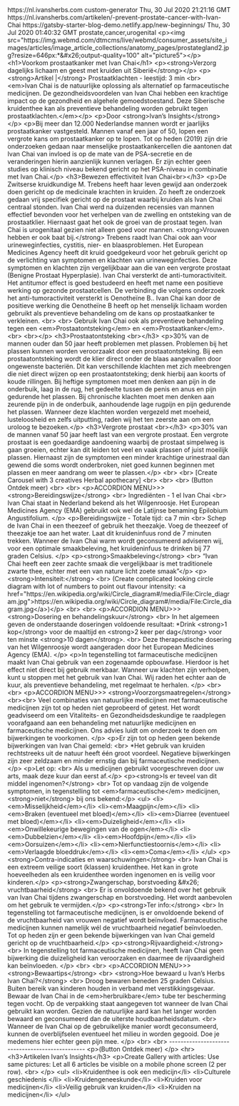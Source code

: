<?xml version="1.0" encoding="UTF-8"?>
<rss xmlns:dc="http://purl.org/dc/elements/1.1/" xmlns:content="http://purl.org/rss/1.0/modules/content/" xmlns:atom="http://www.w3.org/2005/Atom" version="2.0">
  <channel>
    <title>
      <![CDATA[Ivan's Herbs RSS Feed]]>
    </title>
    <description>
      <![CDATA[Daily Siberian herbal remedies]]>
    </description>
    <link>https://nl.ivansherbs.com</link>
    <generator>custom-generator</generator>
    <lastBuildDate>Thu, 30 Jul 2020 21:21:16 GMT</lastBuildDate>
    <item>
      <title>
        <![CDATA[Prevent Prostate Cancer with Ivan Chai]]>
      </title>
      <description>
        <![CDATA[Short description that will appear as text on www.ivansherbs.com/artikelen under each article. This is the "meta-tag" and is used in SEO.]]>
      </description>
      <link>https://nl.ivansherbs.com/artikelen/-prevent-prostate-cancer-with-Ivan-Chai</link>
      <guid isPermaLink="false">https://gatsby-starter-blog-demo.netlify.app/new-beginnings/</guid>
      <pubDate>Thu, 30 Jul 2020 01:40:32 GMT</pubDate>
      <category>prostate,cancer,urogenital</category>
<enclosure url="https://www.cancer.org/cancer/prostate-cancer/about/what-is-prostate-cancer/_jcr_content/par/textimage/image.img.jpg/1591704729163.jpg" length="85122" type="image/jpeg" />
<content:encoded>&lt;p&gt;&lt;img src=&quot;https://img.webmd.com/dtmcms/live/webmd/consumer_assets/site_images/articles/image_article_collections/anatomy_pages/prostategland2.jpg?resize=646px:*&amp;#x26;output-quality=100&quot;
        alt=&quot;picture5&quot;&gt;&lt;/p&gt; &lt;h1&gt;Voorkom prostaatkanker met Ivan Chai&lt;/h1&gt; &lt;p&gt;&lt;strong&gt;Verzorg dagelijks lichaam en geest met kruiden uit Siberië&lt;/strong&gt;&lt;/p&gt; &lt;p&gt;&lt;strong&gt;Artikel
        |&lt;/strong&gt; Prostaatklachten - leestijd: 3 min &lt;br&gt; &lt;em&gt;Ivan Chai is de natuurlijke oplossing als alternatief op farmaceutische medicijnen. De gezondheidsvoordelen van Ivan Chai hebben een krachtige impact op de gezondheid en
        algehele gemoedstoestand. Deze Siberische kruidenthee kan als preventieve behandeling worden gebruikt tegen prostaatklachten.&lt;/em&gt;&lt;/p&gt; &lt;p&gt;Door &lt;strong&gt;Ivan’s Insights&lt;/strong&gt;&lt;/p&gt; &lt;p&gt;Bij meer dan 12.000
        Nederlandse mannen wordt er jaarlijks prostaatkanker vastgesteld. Mannen vanaf een jaar of 50, lopen een vergrote kans om prostaatkanker op te lopen. Tot op heden (2019) zijn drie onderzoeken gedaan naar menselijke prostaatkankercellen die aantonen
        dat Ivan Chai van invloed is op de mate van de PSA-secretie en de veranderingen hierin aanzienlijk kunnen verlagen. Er zijn echter geen studies op klinisch niveau bekend gericht op het PSA-niveau in combinatie met Ivan Chai.&lt;/p&gt;
        &lt;h3&gt;Bewezen effectiviteit Ivan Chai&lt;br&gt;&lt;/h3&gt; &lt;p&gt;De Zwitserse kruidkundige M. Trebens heeft haar leven gewijd aan onderzoek doen gericht op de medicinale krachten in kruiden. Zo heeft ze onderzoek gedaan vrij specifiek gericht
        op de prostaat waarbij kruiden als Ivan Chai centraal stonden. Ivan Chai werd na duizenden recensies van mannen effectief bevonden voor het verhelpen van de zwelling en ontsteking van de prostaatklier. Hiernaast gaat het ook de groei van de prostaat
        tegen. Ivan Chai is urogenitaal gezien niet alleen goed voor mannen. &lt;strong&gt;Vrouwen hebben er ook baat bij.&lt;/strong&gt; Trebens raadt Ivan Chai ook aan voor urineweginfecties, cystitis, nier- en blaasproblemen. Het European Medicines Agency
        heeft dit kruid goedgekeurd voor het gebruik gericht op de verlichting van symptomen en klachten van urineweginfecties. Deze symptomen en klachten zijn vergelijkbaar aan die van een vergrote prostaat (Benigne Prostaat Hyperplasie). Ivan Chai
        versterkt de anti-tumoractiviteit. Het antitumor effect is goed bestudeerd en heeft met name een positieve werking op gezonde prostaatcellen. De verbinding die volgens onderzoek het anti-tumoractiviteit versterkt is Oenotheïne B.. Ivan Chai kan door
        de positieve werking die Oenotheïne B heeft op het menselijk lichaam worden gebruikt als preventieve behandeling om de kans op prostaatkanker te verkleinen. &lt;br&gt; &lt;br&gt; Gebruik Ivan Chai ook als preventieve behandeling tegen een
        &lt;em&gt;Prostaatontsteking&lt;/em&gt; en &lt;em&gt;Prostaatkanker&lt;/em&gt;. &lt;br&gt; &lt;br&gt;&lt;/p&gt; &lt;h3&gt;Prostaatontsteking &lt;br&gt;&lt;/h3&gt; &lt;p&gt;30% van de mannen ouder dan 50 jaar heeft problemen met plassen. Problemen bij
        het plassen kunnen worden veroorzaakt door een prostaatontsteking. Bij een prostaatontsteking wordt de klier direct onder de blaas aangevallen door ongewenste bacteriën. Dit kan verschillende klachten met zich meebrengen die niet direct wijzen op een
        prostaatontsteking; denk hierbij aan koorts of koude rillingen. Bij heftige symptomen moet men denken aan pijn in de onderbuik, laag in de rug, het gedeelte tussen de penis en anus en pijn gedurende het plassen. Bij chronische klachten moet men
        denken aan zeurende pijn in de onderbuik, aanhoudende lage rugpijn en pijn gedurende het plassen. Wanneer deze klachten worden vergezeld met moeheid, lusteloosheid en zelfs uitputting, raden wij het ten zeerste aan om een uroloog te
        bezoeken.&lt;/p&gt; &lt;h3&gt;Vergrote prostaat &lt;br&gt;&lt;/h3&gt; &lt;p&gt;30% van de mannen vanaf 50 jaar heeft last van een vergrote prostaat. Een vergrote prostaat is een goedaardige aandoening waarbij de prostaat simpelweg is gaan groeien,
        echter kan dit leiden tot veel en vaak plassen of juist moeilijk plassen. Hiernaast zijn de symptomen een minder krachtige urinestraal dan gewend die soms wordt onderbroken, niet goed kunnen beginnen met plassen en meer aandrang om weer te
        plassen.&lt;/p&gt; &lt;br&gt; &lt;br&gt; [Create Carousel with 3 creatives Herbal apothecary] &lt;br&gt; &lt;br&gt; &lt;br&gt; (Button Ontdek meer) &lt;br&gt; &lt;br&gt; &lt;p&gt;ACCORDION MENU&gt;&gt;&gt; &lt;strong&gt;Bereidingswijze&lt;/strong&gt;
        &lt;br&gt; Ingrediënten - 1 el Ivan Chai &lt;br&gt; Ivan Chai staat in Nederland bekend als het Wilgenroosje. Het European Medicines Agency (EMA) gebruikt ook wel de Latijnse benaming Epilobium Angustifolium. &lt;/p&gt; &lt;p&gt;Bereidingswijze -
        Totale tijd: ca 7 min &lt;br&gt; Schep de Ivan Chai in een theezeef of gebruik het theezakje. Voeg de theezeef of theezakje toe aan het water. Laat dit kruideninfuus rond de 7 minuten trekken. Wanneer de Ivan Chai warm wordt geconsumeerd adviseren
        wij, voor een optimale smaakbeleving, het kruideninfuus te drinken bij 77 graden Celsius. &lt;/p&gt; &lt;p&gt;&lt;strong&gt;Smaakbeleving&lt;/strong&gt; &lt;br&gt; “Ivan Chai heeft een zeer zachte smaak die vergelijkbaar is met traditionele zwarte
        thee, echter met een van nature licht zoete smaak”&lt;/p&gt; &lt;p&gt;&lt;strong&gt;Intensiteit:&lt;/strong&gt; &lt;br&gt; (Create complicated looking circle diagram with lot of numbers to point out flavour intensity: &lt;a
        href=&quot;https://en.wikipedia.org/wiki/Circle_diagram#/media/File:Circle_diagram.jpg&quot;&gt;https://en.wikipedia.org/wiki/Circle_diagram#/media/File:Circle_diagram.jpg&lt;/a&gt;)&lt;/p&gt; &lt;br&gt; &lt;br&gt; &lt;p&gt;ACCORDION MENU&gt;&gt;&gt;
        &lt;strong&gt;Dosering en behandelingskuur&lt;/strong&gt; &lt;br&gt; In het algemeen geven de onderstaande doseringen voldoende resultaat: *Drink &lt;strong&gt;1 kop&lt;/strong&gt; voor de maaltijd en &lt;strong&gt;2 keer per dag&lt;/strong&gt; voor
        ten minste &lt;strong&gt;10 dagen&lt;/strong&gt;. &lt;br&gt; Deze therapeutische dosering van het Wilgenroosje wordt aangeraden door het European Medicines Agency (EMA). &lt;/p&gt; &lt;p&gt;In tegenstelling tot farmaceutische medicijnen maakt Ivan
        Chai gebruik van een zogenaamde opbouwfase. Hierdoor is het effect niet direct bij gebruik merkbaar. Wanneer uw klachten zijn verholpen, kunt u stoppen met het gebruik van Ivan Chai. Wij raden het echter aan de kuur, als preventieve behandeling, met
        regelmaat te herhalen. &lt;/p&gt; &lt;br&gt; &lt;br&gt; &lt;p&gt;ACCORDION MENU&gt;&gt;&gt; &lt;strong&gt;Voorzorgsmaatregelen&lt;/strong&gt; &lt;br&gt;&lt;br&gt; Veel combinaties van natuurlijke medicijnen met farmaceutische medicijnen zijn tot op
        heden niet geprobeerd of getest. Het wordt geadviseerd om een Vitaliteits- en Gezondheidsdeskundige te raadplegen voorafgaand aan een behandeling met natuurlijke medicijnen en farmaceutische medicijnen. Ons advies luidt om onderzoek te doen om
        bijwerkingen te voorkomen. &lt;/p&gt; &lt;p&gt;Er zijn tot op heden geen bekende bijwerkingen van Ivan Chai gemeld: &lt;br&gt; *Het gebruik van kruiden rechtstreeks uit de natuur heeft één groot voordeel. Negatieve bijwerkingen zijn zeer zeldzaam en
        minder ernstig dan bij farmaceutische medicijnen.&lt;/p&gt; &lt;p&gt;Let op: &lt;br&gt; Als u medicijnen gebruikt voorgeschreven door uw arts, maak deze kuur dan eerst af.&lt;/p&gt; &lt;p&gt;&lt;strong&gt;Is er teveel van dit middel
        ingenomen?&lt;/strong&gt; &lt;br&gt; Tot op vandaag zijn de volgende symptomen, in tegenstelling tot &lt;em&gt;farmaceutische&lt;/em&gt; medicijnen, &lt;strong&gt;niet&lt;/strong&gt; bij ons bekend:&lt;/p&gt; &lt;ul&gt;
        &lt;li&gt;&lt;em&gt;Misselijkheid&lt;/em&gt;&lt;/li&gt; &lt;li&gt;&lt;em&gt;Maagpijn&lt;/em&gt;&lt;/li&gt; &lt;li&gt;&lt;em&gt;Braken (eventueel met bloed)&lt;/em&gt;&lt;/li&gt; &lt;li&gt;&lt;em&gt;Diarree (eventueel met bloed)&lt;/em&gt;&lt;/li&gt;
        &lt;li&gt;&lt;em&gt;Duizeligheid&lt;/em&gt;&lt;/li&gt; &lt;li&gt;&lt;em&gt;Onwillekeurige bewegingen van de ogen&lt;/em&gt;&lt;/li&gt; &lt;li&gt;&lt;em&gt;Dubbelzien&lt;/em&gt;&lt;/li&gt; &lt;li&gt;&lt;em&gt;Hoofdpijn&lt;/em&gt;&lt;/li&gt;
        &lt;li&gt;&lt;em&gt;Oorsuizen&lt;/em&gt;&lt;/li&gt; &lt;li&gt;&lt;em&gt;Nierfunctiestoornis&lt;/em&gt;&lt;/li&gt; &lt;li&gt;&lt;em&gt;Verlaagde bloeddruk&lt;/em&gt;&lt;/li&gt; &lt;li&gt;&lt;em&gt;Coma&lt;/em&gt;&lt;/li&gt; &lt;/ul&gt;
        &lt;p&gt;&lt;strong&gt;Contra-indicaties en waarschuwingen&lt;/strong&gt; &lt;br&gt; Ivan Chai is een extreem veilige soort (klassen) kruidenthee. Het kan in grote hoeveelheden als een kruidenthee worden ingenomen en is veilig voor
        kinderen.&lt;/p&gt; &lt;p&gt;&lt;strong&gt;Zwangerschap, borstvoeding &amp;#x26; vruchtbaarheid&lt;/strong&gt; &lt;br&gt; Er is onvoldoende bekend over het gebruik van Ivan Chai tijdens zwangerschap en borstvoeding. Het wordt aanbevolen om het
        gebruik te vermijden.&lt;/p&gt; &lt;p&gt;&lt;strong&gt;Ter info:&lt;/strong&gt; &lt;br&gt; In tegenstelling tot farmaceutische medicijnen, is er onvoldoende bekend of de vruchtbaarheid van vrouwen negatief wordt beïnvloed. Farmaceutische medicijnen
        kunnen namelijk wél de vruchtbaarheid negatief beïnvloeden. Tot op heden zijn er geen bekende bijwerkingen van Ivan Chai gemeld gericht op de vruchtbaarheid.&lt;/p&gt; &lt;p&gt;&lt;strong&gt;Rijvaardigheid:&lt;/strong&gt; &lt;br&gt; In tegenstelling
        tot farmaceutische medicijnen, heeft Ivan Chai geen bijwerking die duizeligheid kan veroorzaken en daarmee de rijvaardigheid kan beïnvloeden. &lt;/p&gt; &lt;br&gt; &lt;br&gt; &lt;p&gt;ACCORDION MENU&gt;&gt;&gt; &lt;strong&gt;Bewaartips&lt;/strong&gt;
        &lt;br&gt; &lt;strong&gt;Hoe bewaard u Ivan’s Herbs Ivan Chai?&lt;/strong&gt; &lt;br&gt; Droog bewaren beneden 25 graden Celsius. Buiten bereik van kinderen houden in verband met verstikkingsgevaar. Bewaar de Ivan Chai in de
        &lt;em&gt;herbruikbare&lt;/em&gt; tube ter bescherming tegen vocht. Op de verpakking staat aangegeven tot wanneer de Ivan Chai gebruikt kan worden. Gezien de natuurlijke aard kan het langer worden bewaard en geconsumeerd dan de uiterste
        houdbaarheidsdatum. &lt;br&gt; Wanneer de Ivan Chai op de gebruikelijke manier wordt geconsumeerd, kunnen de overblijfselen eventueel het milieu in worden gegooid. Doe je medemens hier echter geen pijn mee. &lt;/p&gt; &lt;br&gt; &lt;br&gt;
        ------------------------------------------------ &lt;p&gt;(Button Ontdek meer) &lt;/p&gt; &lt;hr&gt; &lt;h3&gt;Artikelen Ivan’s Insights&lt;/h3&gt; &lt;p&gt;Create Gallery with articles: Use same pictures: Let all 6 articles be visible on a mobile
        phone screen (2 per row). &lt;br&gt; &lt;/p&gt; &lt;ul&gt; &lt;li&gt;Kruidenthee is ook een medicijn&lt;/li&gt; &lt;li&gt;Culturele geschiedenis &lt;/li&gt; &lt;li&gt;Kruidengeneeskunde&lt;/li&gt; &lt;li&gt;Kruiden voor medicijnen&lt;/li&gt;
        &lt;li&gt;Veilig gebruik van kruiden&lt;/li&gt; &lt;li&gt;Kruiden na medicijnen&lt;/li&gt; &lt;/ul&gt;</content:encoded>
    </item>
  </channel>
</rss>
